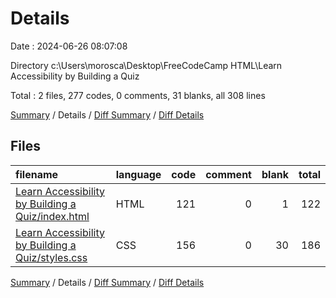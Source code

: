 # Details

Date : 2024-06-26 08:07:08

Directory c:\\Users\\morosca\\Desktop\\FreeCodeCamp HTML\\Learn Accessibility by Building a Quiz

Total : 2 files,  277 codes, 0 comments, 31 blanks, all 308 lines

[Summary](results.md) / Details / [Diff Summary](diff.md) / [Diff Details](diff-details.md)

## Files
| filename | language | code | comment | blank | total |
| :--- | :--- | ---: | ---: | ---: | ---: |
| [Learn Accessibility by Building a Quiz/index.html](/Learn%20Accessibility%20by%20Building%20a%20Quiz/index.html) | HTML | 121 | 0 | 1 | 122 |
| [Learn Accessibility by Building a Quiz/styles.css](/Learn%20Accessibility%20by%20Building%20a%20Quiz/styles.css) | CSS | 156 | 0 | 30 | 186 |

[Summary](results.md) / Details / [Diff Summary](diff.md) / [Diff Details](diff-details.md)